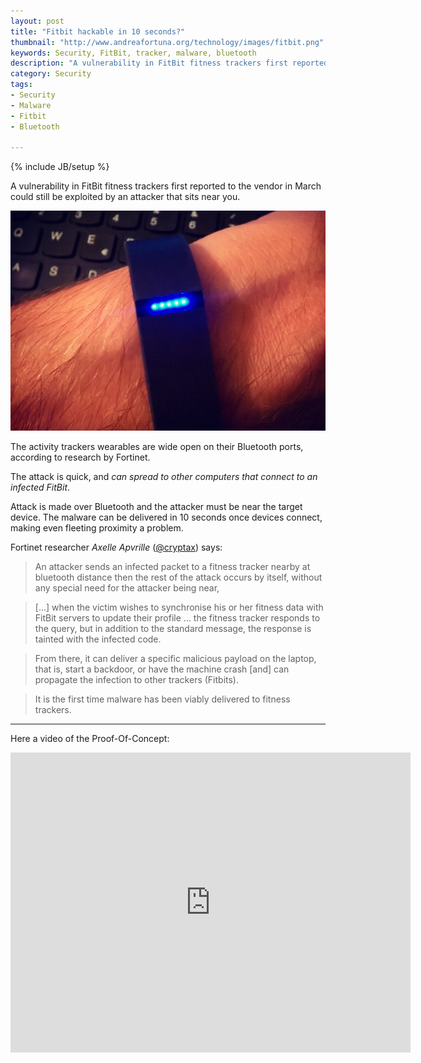 ```yaml
---
layout: post
title: "Fitbit hackable in 10 seconds?"
thumbnail: "http://www.andreafortuna.org/technology/images/fitbit.png"
keywords: Security, FitBit, tracker, malware, bluetooth
description: "A vulnerability in FitBit fitness trackers first reported to the vendor in March could still be exploited by an attacker that sits near you."
category: Security
tags: 
- Security
- Malware
- Fitbit
- Bluetooth

---
```

{% include JB/setup %}

A vulnerability in FitBit fitness trackers first reported to the vendor in March could still be exploited by an attacker that sits near you.

![FitBit](/technology/images/fitbit.png)
<!-- more -->

The activity trackers wearables are wide open on their Bluetooth ports, according to research by Fortinet. 

The attack is quick, and *can spread to other computers that connect to an infected FitBit*.


Attack is made over Bluetooth and the attacker must be near the target device. 
The malware can be delivered in 10 seconds once devices connect, making even fleeting proximity a problem.

Fortinet researcher *Axelle Apvrille* ([@cryptax](https://twitter.com/cryptax)) says:

>An attacker sends an infected packet to a fitness tracker nearby at bluetooth distance then the rest of the attack occurs by itself, without any special need for the attacker being near,

>[...] when the victim wishes to synchronise his or her fitness data with FitBit servers to update their profile … the fitness tracker responds to the query, but in addition to the standard message, the response is tainted with the infected code.

>From there, it can deliver a specific malicious payload on the laptop, that is, start a backdoor, or have the machine crash [and] can propagate the infection to other trackers (Fitbits).

>It is the first time malware has been viably delivered to fitness trackers.

<hr/>

Here a video of the Proof-Of-Concept:

<iframe width="640" height="480" src="https://www.youtube.com/embed/qa8qVAPPlTE" frameborder="0" allowfullscreen></iframe>